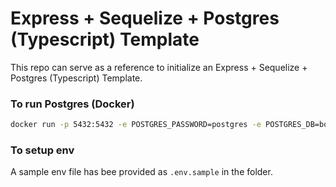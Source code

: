 # Express + Sequelize + Postgres (Typescript) Template

This repo can serve as a reference to initialize an Express + Sequelize + Postgres (Typescript) Template.

### To run Postgres (Docker)
```sh
docker run -p 5432:5432 -e POSTGRES_PASSWORD=postgres -e POSTGRES_DB=boilerplate --name=postgres -it -d --rm  postgres
```

### To setup env

A sample env file has bee provided as ```.env.sample``` in the folder.

